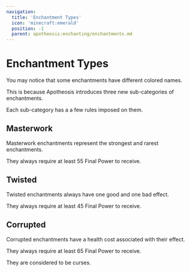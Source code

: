 ```yaml
---
navigation:
  title: 'Enchantment Types'
  icon: 'minecraft:emerald'
  position: -1
  parent: apotheosis:enchanting/enchantments.md
---
```


# Enchantment Types

You may notice that some enchantments have different colored names.

This is because Apotheosis introduces three new sub-categories of enchantments.

Each sub-category has a a few rules imposed on them.

## Masterwork

<Color id="dark_green">Masterwork</Color> enchantments represent the strongest and rarest enchantments.

They always require at least 55 <Color id="dark_purple">Final Power</Color> to receive.

## Twisted

<Color id="dark_purple">Twisted</Color> enchantments always have one good and one bad effect.

They always require at least 45 <Color id="dark_purple">Final Power</Color> to receive.

## Corrupted

<Color id="dark_red">Corrupted</Color> enchantments have a health cost associated with their effect.

They always require at least 65 <Color id="dark_purple">Final Power</Color> to receive.

They are considered to be <Color id="red">curses</Color>.
